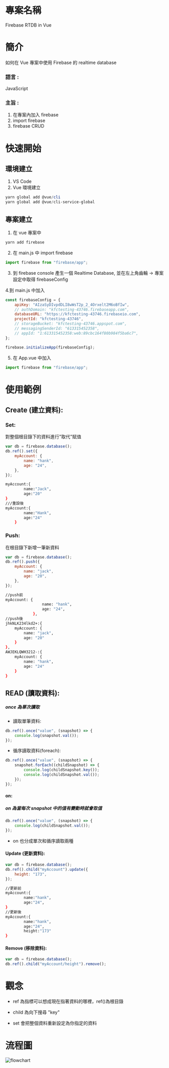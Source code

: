 # 專案名稱

Firebase RTDB in Vue

# 簡介

如何在 Vue 專案中使用 Firebase 的 realtime database

### 語言 :

JavaScript

### 主旨 :

1. 在專案內加入 firebase
2. import firebase
3. firebase CRUD

# 快速開始

## 環境建立

1. VS Code
2. Vue 環境建立

```powershell
yarn global add @vue/cli
yarn global add @vue/cli-service-global
```

## 專案建立

1. 在 vue 專案中

```powershell
yarn add firebase
```

2. 在 main.js 中 import firebase

```javascript
import firebase from "firebase/app";
```

3. 到 firebase console 產生一個 Realtime Database, 並在左上角齒輪 -> 專案設定中取得 firebaseConfig

4.到 main.js 中加入

```javascript
const firebaseConfig = {
    apiKey: "AIzaSyDIvpdDLI8wWsT2p_2_4Orxelt2M6oBfIw",
    // authDomain: "kfctesting-43746.firebaseapp.com",
    databaseURL: "https://kfctesting-43746.firebaseio.com",
    projectId: "kfctesting-43746",
    // storageBucket: "kfctesting-43746.appspot.com",
    // messagingSenderId: "613315452358",
    // appId: "1:613315452358:web:89cbc164f80b984f5ba6c7",
};

firebase.initializeApp(firebaseConfig);
```

5. 在 App.vue 中加入

```javascript
import firebase from "firebase/app";
```

# 使用範例

## Create (建立資料):

### Set:

對整個根目錄下的資料進行"取代"賦值

```javascript
var db = firebase.database();
db.ref().set({
    myAccount: {
        name: "hank",
        age: "24",
    },
});
```

```bash
myAccount:{
		name:"Jack",
		age:"20"
}
///重設後
myAccount:{
        name:"Hank",
        age:"24"
    }
```

### Push:

在根目錄下新增一筆新資料

```javascript
var db = firebase.database();
db.ref().push({
    myAccount: {
        name: "jack",
        age: "20",
    },
});
```

```bash
//push前
myAccount: {
                name: "hank",
                age: "24",
            },
//push後
jhkNLK234lkd2+:{
	myAccount: {
        name: "jack",
        age: "20"
    }
},
AWJEKLQWH3212-:{
    myAccount: {
        name: "hank",
        age: "24"
    }
}

```

## READ (讀取資料):

##### once 為單次讀取

-   讀取單筆資料:

```javascript
db.ref().once("value", (snapshot) => {
    console.log(snapshot.val());
});
```

-   循序讀取資料(foreach):

```javascript
db.ref().once("value", (snapshot) => {
    snapshot.forEach((childSnapshot) => {
        console.log(childSnapshot.key());
        console.log(childSnapshot.val());
    });
});
```

#### on:

##### on 為當每次 snapshot 中的值有變動時就會取值

```javascript
db.ref().once("value", (snapshot) => {
    console.log(childSnapshot.val());
});
```

-   on 也分成單次和循序讀取兩種

#### Update (更新資料):

```javascript
var db = firebase.database();
db.ref().child("myAccount").update({
    height: "173",
});
```

```bash
//更新前
myAccount:{
		name:"hank",
		age:"24",
}
//更新後
myAccount:{
		name:"hank",
		age:"24",
		height:"173"
}
```

#### Remove (移除資料):

```javascript
var db = firebase.database();
db.ref().child("myAccount/height").remove();
```

# 觀念

-   ref 為指標可以想成現在指著資料的哪裡，ref()為根目錄

-   child 為向下搜尋 "key"

-   set 會把整個資料重新設定為你指定的資料
# 流程圖
![flowchart](https://user-images.githubusercontent.com/70556966/105006024-0b296a80-5a71-11eb-84f4-75cbc1f18235.png)
